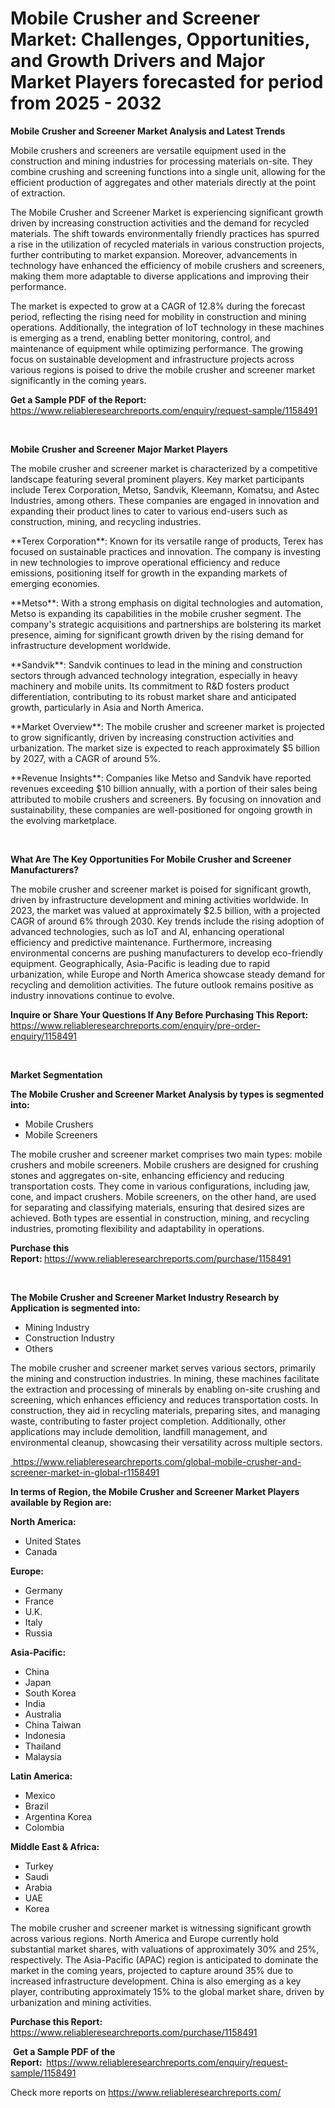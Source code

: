 <p><h1>Mobile Crusher and Screener Market: Challenges, Opportunities, and Growth Drivers and Major Market Players forecasted for period from 2025 - 2032</h1></p><p><strong>Mobile Crusher and Screener Market Analysis and Latest Trends</strong></p>
<p><p>Mobile crushers and screeners are versatile equipment used in the construction and mining industries for processing materials on-site. They combine crushing and screening functions into a single unit, allowing for the efficient production of aggregates and other materials directly at the point of extraction.</p><p>The Mobile Crusher and Screener Market is experiencing significant growth driven by increasing construction activities and the demand for recycled materials. The shift towards environmentally friendly practices has spurred a rise in the utilization of recycled materials in various construction projects, further contributing to market expansion. Moreover, advancements in technology have enhanced the efficiency of mobile crushers and screeners, making them more adaptable to diverse applications and improving their performance.</p><p>The market is expected to grow at a CAGR of 12.8% during the forecast period, reflecting the rising need for mobility in construction and mining operations. Additionally, the integration of IoT technology in these machines is emerging as a trend, enabling better monitoring, control, and maintenance of equipment while optimizing performance. The growing focus on sustainable development and infrastructure projects across various regions is poised to drive the mobile crusher and screener market significantly in the coming years.</p></p>
<p><strong>Get a Sample PDF of the Report:&nbsp;</strong> <a href="https://www.reliableresearchreports.com/enquiry/request-sample/1158491?utm_campaign=3105&utm_medium=2&utm_source=Github&utm_content=ia&utm_term=21032025&utm_id=mobile-crusher-and-screener">https://www.reliableresearchreports.com/enquiry/request-sample/1158491</a></p>
<p>&nbsp;</p>
<p><strong>Mobile Crusher and Screener Major Market Players</strong></p>
<p><p>The mobile crusher and screener market is characterized by a competitive landscape featuring several prominent players. Key market participants include Terex Corporation, Metso, Sandvik, Kleemann, Komatsu, and Astec Industries, among others. These companies are engaged in innovation and expanding their product lines to cater to various end-users such as construction, mining, and recycling industries.</p><p>**Terex Corporation**: Known for its versatile range of products, Terex has focused on sustainable practices and innovation. The company is investing in new technologies to improve operational efficiency and reduce emissions, positioning itself for growth in the expanding markets of emerging economies.</p><p>**Metso**: With a strong emphasis on digital technologies and automation, Metso is expanding its capabilities in the mobile crusher segment. The company's strategic acquisitions and partnerships are bolstering its market presence, aiming for significant growth driven by the rising demand for infrastructure development worldwide.</p><p>**Sandvik**: Sandvik continues to lead in the mining and construction sectors through advanced technology integration, especially in heavy machinery and mobile units. Its commitment to R&D fosters product differentiation, contributing to its robust market share and anticipated growth, particularly in Asia and North America.</p><p>**Market Overview**: The mobile crusher and screener market is projected to grow significantly, driven by increasing construction activities and urbanization. The market size is expected to reach approximately $5 billion by 2027, with a CAGR of around 5%.</p><p>**Revenue Insights**: Companies like Metso and Sandvik have reported revenues exceeding $10 billion annually, with a portion of their sales being attributed to mobile crushers and screeners. By focusing on innovation and sustainability, these companies are well-positioned for ongoing growth in the evolving marketplace.</p></p>
<p>&nbsp;</p>
<p><strong>What Are The Key Opportunities For Mobile Crusher and Screener Manufacturers?</strong></p>
<p><p>The mobile crusher and screener market is poised for significant growth, driven by infrastructure development and mining activities worldwide. In 2023, the market was valued at approximately $2.5 billion, with a projected CAGR of around 6% through 2030. Key trends include the rising adoption of advanced technologies, such as IoT and AI, enhancing operational efficiency and predictive maintenance. Furthermore, increasing environmental concerns are pushing manufacturers to develop eco-friendly equipment. Geographically, Asia-Pacific is leading due to rapid urbanization, while Europe and North America showcase steady demand for recycling and demolition activities. The future outlook remains positive as industry innovations continue to evolve.</p></p>
<p><strong>Inquire or Share Your Questions If Any Before Purchasing This Report:</strong> <a href="https://www.reliableresearchreports.com/enquiry/pre-order-enquiry/1158491?utm_campaign=3105&utm_medium=2&utm_source=Github&utm_content=ia&utm_term=21032025&utm_id=mobile-crusher-and-screener">https://www.reliableresearchreports.com/enquiry/pre-order-enquiry/1158491</a></p>
<p>&nbsp;</p>
<p><strong>Market Segmentation</strong></p>
<p><strong>The Mobile Crusher and Screener Market Analysis by types is segmented into:</strong></p>
<p><ul><li>Mobile Crushers</li><li>Mobile Screeners</li></ul></p>
<p><p>The mobile crusher and screener market comprises two main types: mobile crushers and mobile screeners. Mobile crushers are designed for crushing stones and aggregates on-site, enhancing efficiency and reducing transportation costs. They come in various configurations, including jaw, cone, and impact crushers. Mobile screeners, on the other hand, are used for separating and classifying materials, ensuring that desired sizes are achieved. Both types are essential in construction, mining, and recycling industries, promoting flexibility and adaptability in operations.</p></p>
<p><strong>Purchase this Report:&nbsp;</strong><a href="https://www.reliableresearchreports.com/purchase/1158491?utm_campaign=3105&utm_medium=2&utm_source=Github&utm_content=ia&utm_term=21032025&utm_id=mobile-crusher-and-screener">https://www.reliableresearchreports.com/purchase/1158491</a></p>
<p>&nbsp;</p>
<p><strong>The Mobile Crusher and Screener Market Industry Research by Application is segmented into:</strong></p>
<p><ul><li>Mining Industry</li><li>Construction Industry</li><li>Others</li></ul></p>
<p><p>The mobile crusher and screener market serves various sectors, primarily the mining and construction industries. In mining, these machines facilitate the extraction and processing of minerals by enabling on-site crushing and screening, which enhances efficiency and reduces transportation costs. In construction, they aid in recycling materials, preparing sites, and managing waste, contributing to faster project completion. Additionally, other applications may include demolition, landfill management, and environmental cleanup, showcasing their versatility across multiple sectors.</p></p>
<p><a href="https://www.reliableresearchreports.com/global-mobile-crusher-and-screener-market-in-global-r1158491?utm_campaign=3105&utm_medium=2&utm_source=Github&utm_content=ia&utm_term=21032025&utm_id=mobile-crusher-and-screener">&nbsp;https://www.reliableresearchreports.com/global-mobile-crusher-and-screener-market-in-global-r1158491</a></p>
<p><strong>In terms of Region, the Mobile Crusher and Screener Market Players available by Region are:</strong></p>
<p>
    <p> <strong> North America: </strong>
        <ul>
            <li>United States</li>
            <li>Canada</li>
        </ul>
        </p> 
    <p> <strong> Europe: </strong>
        <ul>
            <li>Germany</li>
            <li>France</li>
            <li>U.K.</li>
            <li>Italy</li>
            <li>Russia</li>
        </ul>
        </p> 
    <p> <strong> Asia-Pacific: </strong>
        <ul>
            <li>China</li>
            <li>Japan</li>
            <li>South Korea</li>
            <li>India</li>
            <li>Australia</li>
            <li>China Taiwan</li>
            <li>Indonesia</li>
            <li>Thailand</li>
            <li>Malaysia</li>
        </ul>
        </p> 
    <p> <strong> Latin America: </strong>
        <ul>
            <li>Mexico</li>
            <li>Brazil</li>
            <li>Argentina Korea</li>
            <li>Colombia</li>
        </ul>
        </p> 
    <p> <strong> Middle East & Africa: </strong>
        <ul>
            <li>Turkey</li>
            <li>Saudi</li>
            <li>Arabia</li>
            <li>UAE</li>
            <li>Korea</li>
        </ul>
    </p>
    </p>
<p><p>The mobile crusher and screener market is witnessing significant growth across various regions. North America and Europe currently hold substantial market shares, with valuations of approximately 30% and 25%, respectively. The Asia-Pacific (APAC) region is anticipated to dominate the market in the coming years, projected to capture around 35% due to increased infrastructure development. China is also emerging as a key player, contributing approximately 15% to the global market share, driven by urbanization and mining activities.</p></p>
<p><strong>Purchase this Report: </strong><a href="https://www.reliableresearchreports.com/purchase/1158491?utm_campaign=3105&utm_medium=2&utm_source=Github&utm_content=ia&utm_term=21032025&utm_id=mobile-crusher-and-screener">https://www.reliableresearchreports.com/purchase/1158491</a></p>
<p>&nbsp;<strong>Get a Sample PDF of the Report:&nbsp;&nbsp;</strong><a href="https://www.reliableresearchreports.com/enquiry/request-sample/1158491?utm_campaign=3105&utm_medium=2&utm_source=Github&utm_content=ia&utm_term=21032025&utm_id=mobile-crusher-and-screener">https://www.reliableresearchreports.com/enquiry/request-sample/1158491</a></p>
<p><strong></strong></p>
<p>Check more reports on <a href="https://www.reliableresearchreports.com/?utm_campaign=3105&utm_medium=2&utm_source=Github&utm_content=ia&utm_term=21032025&utm_id=mobile-crusher-and-screener">https://www.reliableresearchreports.com/</a></p>